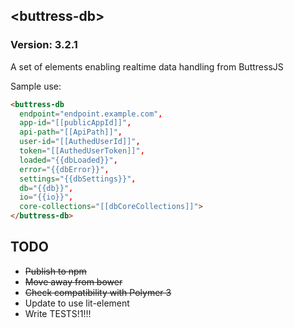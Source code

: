 ## &lt;buttress-db&gt;

### Version: 3.2.1

A set of elements enabling realtime data handling from ButtressJS

Sample use:

```html
<buttress-db
  endpoint="endpoint.example.com",
  app-id="[[publicAppId]]",
  api-path="[[ApiPath]]",
  user-id="[[AuthedUserId]]",
  token="[[AuthedUserToken]]",
  loaded="{{dbLoaded}}",
  error="{{dbError}}",
  settings="{{dbSettings}}",
  db="{{db}}",
  io="{{io}}",
  core-collections="[[dbCoreCollections]]">
</buttress-db>
```

## TODO
* ~~Publish to npm~~
* ~~Move away from bower~~
* ~~Check compatibility with Polymer 3~~
* Update to use lit-element
* Write TESTS!1!!!